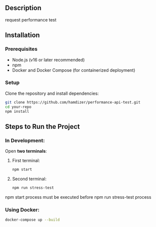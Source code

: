## Description
request performance test
## Installation

### Prerequisites
- Node.js (v16 or later recommended)
- npm
- Docker and Docker Compose (for containerized deployment)

### Setup
Clone the repository and install dependencies:

```bash
git clone https://github.com/hamdizer/performance-api-test.git
cd your-repo
npm install
```

## Steps to Run the Project
### In Development:
Open **two terminals**:
1. First terminal:
    ```bash
    npm start
    ```
2. Second terminal:
    ```bash
    npm run stress-test
    ```
npm start process must be executed before npm run stress-test process

### Using Docker:
```bash
docker-compose up --build
```
